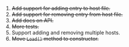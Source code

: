 1. <del>Add support for adding entry to host file.</del>
2. <del>Add support for removing entry from host file.</del>
3. <del>Add docs on API.</del>
4. <del>More tests.</del>
5. Support adding and removing multiple hosts.
6. <del>Move ``Load()`` method to constructor.</del>
